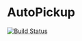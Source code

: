 # AutoPickup
[![Build Status](https://travis-ci.org/ThePhilderbeast/AutoPickup.svg?branch=master)](https://travis-ci.org/ThePhilderbeast/AutoPickup)
